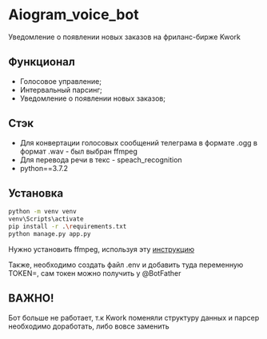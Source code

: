 # Aiogram_voice_bot
Уведомление о появлении новых заказов на фриланс-бирже Kwork

## Функционал
- Голосовое управление;
- Интервальный парсинг;
- Уведомление о появлении новых заказов;

## Стэк
- Для конвертации голосовых сообщений телеграма в формате .ogg в формат .wav - был выбран ffmpeg
- Для перевода речи в текс - speach_recognition
- python==3.7.2

## Установка
```sh
python -m venv venv
venv\Scripts\activate
pip install -r .\requirements.txt
python manage.py app.py
```
Нужно установить ffmpeg, используя эту [инструкцию](https://www.geeksforgeeks.org/how-to-install-ffmpeg-on-windows/) 

Также, необходимо создать файл .env и добавить туда переменную TOKEN=<token>, сам токен можно получить у @BotFather

## ВАЖНО!
Бот больше не работает, т.к Kwork поменяли структуру данных и парсер необходимо доработать, либо вовсе заменить
